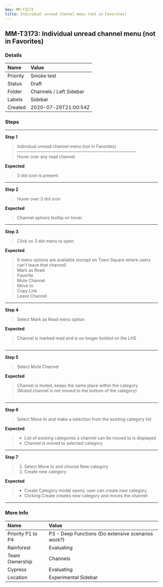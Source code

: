 ```yaml
---
key: MM-T3173
title: Individual unread channel menu (not in Favorites)
---
```


## MM-T3173: Individual unread channel menu (not in Favorites)

### Details

| Name     | Value                   |
| :------- | :---------------------- |
| Priority | Smoke test              |
| Status   | Draft                   |
| Folder   | Channels / Left Sidebar |
| Labels   | Sidebar                 |
| Created  | 2020-07-29T21:00:54Z    |

### Steps

<hr/>

**Step 1**

> <article>Individual unread channel menu (not in Favorites)<br />&mdash;&mdash;&mdash;&mdash;&mdash;&mdash;&mdash;&mdash;&mdash;&mdash;&mdash;&mdash;&mdash;&mdash;&mdash;&mdash;&mdash;&mdash;&mdash;&mdash;&mdash;&mdash;&mdash;&mdash;&mdash;&mdash;&mdash;&mdash;<br />Hover over any read channel</article>

**Expected**

> <article>3 dot icon is present</article>

<hr/>

**Step 2**

> <article>Hover over 3 dot icon</article>

**Expected**

> <article>Channel options tooltip on hover</article>

<hr/>

**Step 3**

> <article>Click on 3 dot menu to open</article>

**Expected**

> <article>6 menu options are available (except on Town Square where users can't leave that channel) <br />Mark as Read<br />Favorite <br />Mute Channel <br />Move to <br />Copy Link <br />Leave Channel</article>

<hr/>

**Step 4**

> <article>Select Mark as Read menu option&nbsp;</article>

**Expected**

> <article>Channel is marked read and is no longer bolded on the LHS<br><br></article>

<hr/>

**Step 5**

> <article>Select Mute Channel</article>

**Expected**

> <article>Channel is muted, keeps the same place within the category<br>(Muted channel is not moved to the bottom of the category)<br><br></article>

<hr/>

**Step 6**

> <article>Select Move to and make a selection from the existing category list</article>

**Expected**

> <article><ul><li>List of existing categories a channel can be moved to is displayed</li><li>Channel is moved to selected category</li></ul></article>

<hr/>

**Step 7**

> <article><ol><li>Select Move to and choose New category</li><li>Create new category&nbsp;</li></ol></article>

**Expected**

> <article><ul><li>Create Category modal opens, user can create new category</li><li>Clicking Create creates new category and moves the channel</li></ul></article>

<hr/>

### More Info

| Name              | Value                                              |
| :---------------- | :------------------------------------------------- |
| Priority P1 to P4 | P3 - Deep Functions (Do extensive scenarios work?) |
| Rainforest        | Evaluating                                         |
| Team Ownership    | Channels                                           |
| Cypress           | Evaluating                                         |
| Location          | Experimental Sidebar                               |
